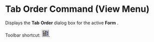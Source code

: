 
# Tab Order Command (View Menu)

Displays the  **Tab** **Order** dialog box for the active **Form** .

Toolbar shortcut: 
![](images/tbr_tbod_ZA01201754.gif).
